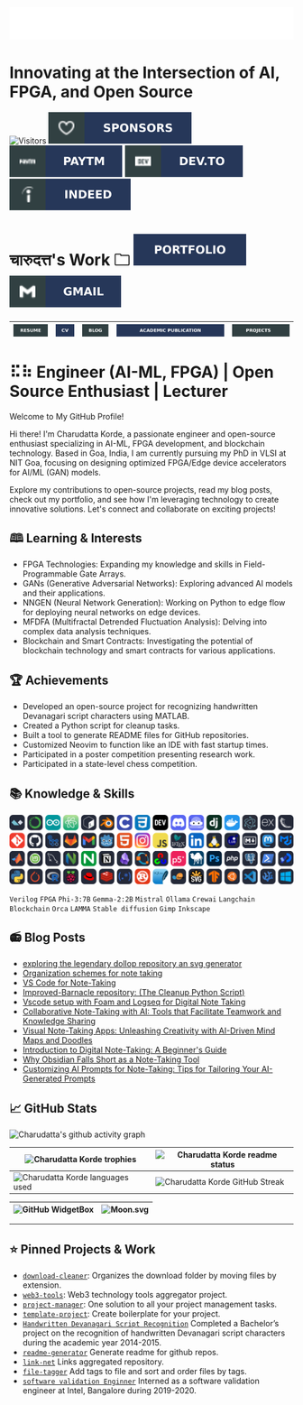 ![SVG Banners](assets/svg/profile_banner.svg)
# Innovating at the Intersection of AI, FPGA, and Open Source  
![Visitors](https://api.visitorbadge.io/api/visitors?path=https%3A%2F%2Fgithub.com%2Fcharudatta10&countColor=%23263759)
[![Github-sponsors](assets/svg/sponsors-100000.svg)](https://github.com/sponsors/charudatta10)
[![Paytm](assets/svg/paytm-100000.svg)](assets/images/pay4.jpeg)
[![Dev.to](assets/svg/devto.svg)](https://dev.to/charudatta10)
[![indeed](assets/svg/indeed-100000.svg)](https://profile.indeed.com/p/charudattak-h04r448)

<!-- [![indeed](assets/svg/indeed-100000.svg)](https://profile.indeed.com/p/charudattak-h04r448)
[![Gmail](assets/svg/gmail-100000.svg)](mailto:152109007c@gmail.com) -->

# चारुदत्त's Work 🗀 [![Portfolio](assets/svg/portfolio-100000.svg)](https://charudatta10.github.io/portfolio/) [![Gmail](assets/svg/gmail-100000.svg)](mailto:152109007c@gmail.com) 
| [![Resume](assets/svg/resume-100000.svg)](src/resume/resume.pdf "download") | [![Curriculum Vitae](assets/svg/cv-100000.svg)](src/cv/cv.pdf "download") |  [![Blog](assets/svg/blog-100000.svg)](src/cv/cv.pdf "download") | [![Academic Publications](assets/svg/academic-publication-100000.svg)](src/resume/resume.pdf "download") | [![Project](assets/svg/project-100000.svg)](src/portfolio/portfolio.pdf "download") |
| -- | -- | -- | -- | -- | 

# ⠯⠷ Engineer (AI-ML, FPGA) | Open Source Enthusiast | Lecturer

Welcome to My GitHub Profile!

Hi there! I'm Charudatta Korde, a passionate engineer and open-source enthusiast specializing in AI-ML, FPGA development, and blockchain technology. Based in Goa, India, I am currently pursuing my PhD in VLSI at NIT Goa, focusing on designing optimized FPGA/Edge device accelerators for AI/ML (GAN) models.

Explore my contributions to open-source projects, read my blog posts, check out my portfolio, and see how I'm leveraging technology to create innovative solutions. Let's connect and collaborate on exciting projects!

## 🕮 Learning & Interests

- FPGA Technologies: Expanding my knowledge and skills in Field-Programmable Gate Arrays.  
- GANs (Generative Adversarial Networks): Exploring advanced AI models and their applications.  
- NNGEN (Neural Network Generation): Working on Python to edge flow for deploying neural networks on edge devices.  
- MFDFA (Multifractal Detrended Fluctuation Analysis): Delving into complex data analysis techniques.  
- Blockchain and Smart Contracts: Investigating the potential of blockchain technology and smart contracts for various applications.  

## 🏆 Achievements

- Developed an open-source project for recognizing handwritten Devanagari script characters using MATLAB.  
- Created a Python script for cleanup tasks.  
- Built a tool to generate README files for GitHub repositories.  
- Customized Neovim to function like an IDE with fast startup times.  
- Participated in a poster competition presenting research work.  
- Participated in a state-level chess competition.  

## 📚 Knowledge & Skills
![My Skills](assets/svg/icons.svg)

`Verilog` `FPGA` `Phi-3:7B` `Gemma-2:2B` `Mistral` `Ollama` `Crewai` `Langchain` `Blockchain` `Orca` `LAMMA` `Stable diffusion` `Gimp` `Inkscape`

## 📻 Blog Posts

- [exploring the legendary dollop repository an svg generator](https://dev.to/charudatta10/exploring-the-legendary-dollop-repository-an-svg-generator-4388)
- [Organization schemes for note taking](https://dev.to/charudatta10/organization-schemes-for-note-taking-j18)
- [VS Code for Note-Taking](https://dev.to/charudatta10/vs-code-for-note-taking-324b)
- [Improved-Barnacle repository: (The Cleanup Python Script)](https://dev.to/charudatta10/improved-barnacle-repository-the-cleanup-python-script-172d)
- [Vscode setup with Foam and Logseq for Digital Note Taking](https://dev.to/charudatta10/vscode-setup-with-foam-and-logseq-for-digital-note-taking-2953)
- [Collaborative Note-Taking with AI: Tools that Facilitate Teamwork and Knowledge Sharing](https://dev.to/charudatta10/collaborative-note-taking-with-ai-tools-that-facilitate-teamwork-and-knowledge-sharing-2i3p)
- [Visual Note-Taking Apps: Unleashing Creativity with AI-Driven Mind Maps and Doodles](https://dev.to/charudatta10/visual-note-taking-apps-unleashing-creativity-with-ai-driven-mind-maps-and-doodles-hfp)
- [Introduction to Digital Note-Taking: A Beginner's Guide](https://dev.to/charudatta10/introduction-to-digital-note-taking-a-beginners-guide-9p2)
- [Why Obsidian Falls Short as a Note-Taking Tool](https://dev.to/charudatta10/why-obsidian-falls-short-as-a-note-taking-tool-3ef2)
- [Customizing AI Prompts for Note-Taking: Tips for Tailoring Your AI-Generated Prompts](https://charudatta10.github.io/myblog/blog/index.html)

##  📈 GitHub Stats

![Charudatta's github activity graph](https://github-readme-activity-graph.vercel.app/graph?username=charudatta10&theme=onedark)

| ![Charudatta Korde trophies](https://github-profile-trophy.vercel.app/?username=charudatta10&row=2&column=3&theme=onedark)| ![Charudatta Korde readme status](https://github-readme-stats.vercel.app/api?username=charudatta10&locale=en&theme=onedark&include_all_commits=true&rank_icon=github) |
| -- | -- |
| ![Charudatta Korde languages used](https://github-readme-stats.vercel.app/api/top-langs?username=charudatta10&show_icons=true&locale=en&layout=compact&theme=onedark) | ![Charudatta Korde GitHub Streak](https://github-readme-streak-stats.herokuapp.com/?user=charudatta10&theme=onedark&border_radius=10) |

| ![GitHub WidgetBox](https://github-widgetbox.vercel.app/api/profile?username=charudatta10&data=followers,repositories,stars,commits&theme=onedark) | ![Moon.svg](https://moon-svg.minung.dev/moon.svg?theme=basic) |
|  - | - |

---

<!--

🤵 About me 

-->

<!--- -- Projects Section ------------>

## ⭐ Pinned Projects & Work

- [`download-cleaner`](https://github.com/charudatta10/download-cleaner): Organizes the download folder by moving files by extension.
- [`web3-tools`](https://github.com/charudatta10/web3-tools): Web3 technology tools aggregator project.
- [`project-manager`](https://github.com/charudatta10/project-manager): One solution to all your project management tasks. 
- [`template-project`](template-project): Create boilerplate for your project.
- [`Handwritten Devanagari Script Recognition`](https://github.com/charudatta10/devanagari-handwriting-recognizer) Completed a Bachelor’s project on the recognition of handwritten Devanagari script characters during the academic year 2014-2015.
- [`readme-generator`](https://github.com/charudatta10/readme-generator) Generate readme for github repos.
- [`link-net`](https://github.com/charudatta10/link-net) Links aggregated repository.
- [`file-tagger`](https://github.com/charudatta10/file-tagger) Add tags to file and sort and order files by tags.
- [`software validation Enginner`](https://intel.com) Interned as a software validation engineer at Intel, Bangalore during 2019-2020.


